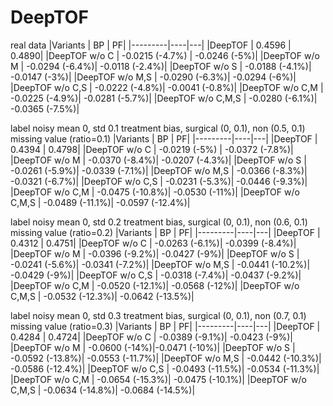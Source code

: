 # DeepTOF

real data
|Variants | BP | PF|
|---------|----|---|
|DeepTOF  | 0.4596 | 0.4890|
|DeepTOF w/o C | -0.0215 (-4.7%) | -0.0246 (-5%)|
|DeepTOF w/o M | -0.0294 (-6.4%)| -0.0118 (-2.4%)|
|DeepTOF w/o S | -0.0188 (-4.1%)| -0.0147 (-3%)|
|DeepTOF w/o M,S | -0.0290 (-6.3%)| -0.0294 (-6%)|
|DeepTOF w/o C,S | -0.0222 (-4.8%)| -0.0041 (-0.8%)|
|DeepTOF w/o C,M | -0.0225 (-4.9%)| -0.0281 (-5.7%)|
|DeepTOF w/o C,M,S | -0.0280 (-6.1%)| -0.0365 (-7.5%)|

label noisy mean 0, std 0.1
treatment bias, surgical (0, 0.1), non (0.5, 0.1)
missing value (ratio=0.1)
|Variants | BP | PF|
|---------|----|---|
|DeepTOF  | 0.4394 | 0.4798|
|DeepTOF w/o C | -0.0219 (-5%) | -0.0372 (-7.8%)|
|DeepTOF w/o M | -0.0370 (-8.4%)| -0.0207 (-4.3%)|
|DeepTOF w/o S | -0.0261 (-5.9%)| -0.0339 (-7.1%)|
|DeepTOF w/o M,S | -0.0366 (-8.3%)| -0.0321 (-6.7%)|
|DeepTOF w/o C,S | -0.0231 (-5.3%)| -0.0446 (-9.3%)|
|DeepTOF w/o C,M | -0.0475 (-10.8%)| -0.0530 (-11%)|
|DeepTOF w/o C,M,S | -0.0489 (-11.1%)| -0.0597 (-12.4%)|


label noisy mean 0, std 0.2
treatment bias, surgical (0, 0.1), non (0.6, 0.1)
missing value (ratio=0.2)
|Variants | BP | PF|
|---------|----|---|
|DeepTOF  | 0.4312 | 0.4751|
|DeepTOF w/o C | -0.0263 (-6.1%)| -0.0399 (-8.4%)|
|DeepTOF w/o M | -0.0396 (-9.2%)| -0.0427 (-9%)|
|DeepTOF w/o S | -0.0241 (-5.6%)| -0.0341 (-7.2%)|
|DeepTOF w/o M,S | -0.0441 (-10.2%)| -0.0429 (-9%)|
|DeepTOF w/o C,S | -0.0318 (-7.4%)| -0.0437 (-9.2%)|
|DeepTOF w/o C,M | -0.0520 (-12.1%)| -0.0568 (-12%)|
|DeepTOF w/o C,M,S | -0.0532 (-12.3%)| -0.0642 (-13.5%)|

label noisy mean 0, std 0.3
treatment bias, surgical (0, 0.1), non (0.7, 0.1)
missing value (ratio=0.3)
|Variants | BP | PF|
|---------|----|---|
|DeepTOF  | 0.4284 | 0.4724|
|DeepTOF w/o C | -0.0389 (-9.1%)| -0.0423 (-9%)|
|DeepTOF w/o M | -0.0600 (-14%)|-0.0471 (-10%)|
|DeepTOF w/o S | -0.0592 (-13.8%)| -0.0553 (-11.7%)|
|DeepTOF w/o M,S | -0.0442 (-10.3%)| -0.0586 (-12.4%)|
|DeepTOF w/o C,S | -0.0493 (-11.5%)| -0.0534 (-11.3%)|
|DeepTOF w/o C,M | -0.0654 (-15.3%)| -0.0475 (-10.1%)|
|DeepTOF w/o C,M,S | -0.0634 (-14.8%)| -0.0684 (-14.5%)|
